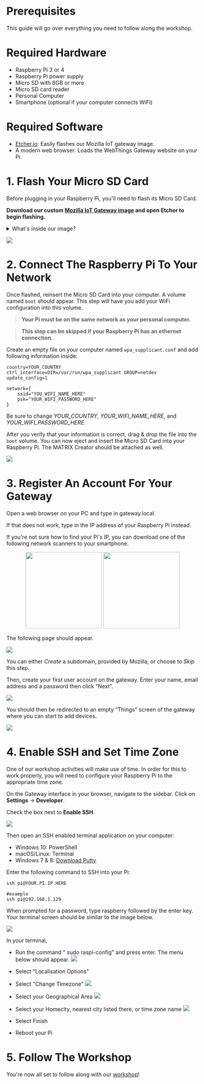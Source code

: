 # Prerequisites

This guide will go over everything you need to follow along the workshop.

# Required Hardware

- Raspberry Pi 3 or 4
- Raspberry Pi power supply
- Micro SD with 8GB or more
- Micro SD card reader
- Personal Computer
- Smartphone (optional if your computer connects WiFi)

# Required Software

- [Etcher.io](https://www.balena.io/etcher/): Easily flashes our Mozilla IoT gateway image.
- A modern web browser: Loads the WebThings Gateway website on your Pi.

# 1. Flash Your Micro SD Card

Before plugging in your Raspberry Pi, you'll need to flash its Micro SD Card. 

**Download our custom [Mozilla IoT Gateway image](https://drive.google.com/file/d/1ZKqFcJUALA2BUYMNBbGhT_n-O27zKFDj/view?usp=sharing) and open Etcher to begin flashing.**

<details>
<summary>
What's inside our image?
</summary>

Aside from the following dependencies, our image is a slimmed down Mozilla IoT Gateway image based on Raspbian Buster. These dependencies are listed here, if you wish to replicate this in another setup.
- [MATRIX Lite JavaScript Setup](https://matrix-io.github.io/matrix-documentation/matrix-lite/getting-started/javascript/)
- [MATRIX Kernel Modules](https://matrix-io.github.io/matrix-documentation/matrix-creator/resources/microphone/#usage)
- [MATRIX Creator Addon](https://github.com/matrix-io/matrix-mozilla-iot-addon)
- [Voco Addon](https://github.com/createcandle/voco) with some minor edits to recognize MATRIX microphones
</details> 

![](./images/etcher_flashing.png)

# 2. Connect The Raspberry Pi To Your Network

Once flashed, reinsert the Micro SD Card into your computer. A volume named `boot` should appear. This step will have you add your WiFi configuration into this volume.

>**Your Pi must be on the same network as your personal computer.**

>**This step can be skipped if your Raspberry Pi has an ethernet connection.**

Create an empty file on your computer named `wpa_supplicant.conf` and add following information inside:
```
country=YOUR_COUNTRY
ctrl_interface=DIR=/var/run/wpa_supplicant GROUP=netdev
update_config=1

network={
    ssid="YOU_WIFI_NAME_HERE"
    psk="YOUR_WIFI_PASSWORD_HERE"
}
```

Be sure to change *YOUR_COUNTRY*, *YOUR_WIFI_NAME_HERE*, and *YOUR_WIFI_PASSWORD_HERE*.

After you verify that your information is correct, drag & drop the file into the `boot` volume. You can now eject and insert the Micro SD Card into your Raspberry Pi. The MATRIX Creator should be attached as well.

![](./images/boot_volume.png)

# 3. Register An Account For Your Gateway
Open a web browser on your PC and type in gateway.local.

If that does not work, type in the IP address of your Raspberry Pi instead.

If you're not sure how to find your Pi's IP, you can download one of the following network scanners to your smartphone.

<div align="center">
<a href="https://itunes.apple.com/us/app/inet-network-scanner/id340793353?mt=8"><img width="200" src="./images/ios_logo.png"/></a>
<a href="https://play.google.com/store/apps/details?id=com.overlook.android.fing&hl=en"><img width="200" src="./images/google_play_logo.png"/></a>
</div>

The following page should appear.

![](./images/choose_subdomain.png)

You can either *Create* a subdomain, provided by Mozilla, or choose to *Skip* this step.

Then, create your first user account on the gateway. Enter your name, email address and a password then click “Next”.

![](./images/create_user_account.png)

You should then be redirected to an empty “Things” screen of the gateway where you can start to add devices.

![](./images/things_screen.png)

# 4. Enable SSH and Set Time Zone
One of our workshop activities will make use of time. In order for this to work properly, you will need to configure your Raspberry Pi to the appropriate time zone.

On the Gateway interface in your browser, navigate to the sidebar. Click on **Settings** -> **Developer**.

Check the box next to **Enable SSH**.

![](./images/enable_SSH.png)

Then open an SSH enabled terminal application on your computer:

- Windows 10: PowerShell
- macOS/Linux: Terminal
- Windows 7 & 8: [Download Putty](https://www.putty.org/)

Enter the following command to SSH into your Pi:
```
ssh pi@YOUR.PI.IP.HERE
```
```
#example
ssh pi@192.168.1.129
```
When prompted for a password, type raspberry followed by the enter key. Your terminal screen should be similar to the image below.

![](./images/pi_gateway.png)

In your terminal,

- Run the command " sudo raspi-config" and press enter. The menu below should appear.
![](./images/localisation_options.png)

- Select "Localisation Options"
- Select "Change Timezone"
![](./images/change_timezone.png)

- Select your Geographical Area
![](./images/select_country.png)

- Select your Homecity, nearest city listed there, or time zone name
![](./images/select_city.png)

- Select Finish
- Reboot your Pi


# 5. Follow The Workshop

You're now all set to follow along with our [workshop](./Workshop.md)!
